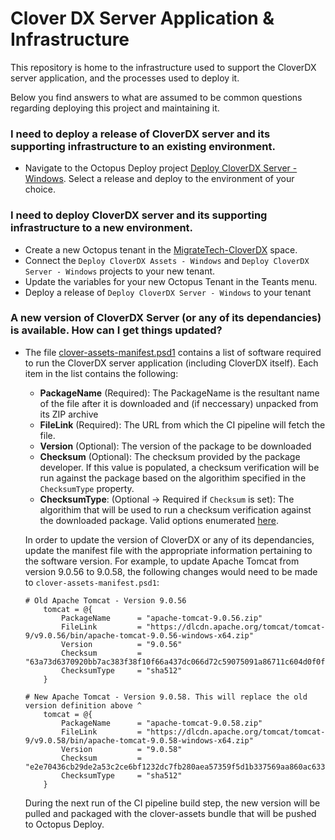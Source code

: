 # Clover DX Server Application &  Infrastructure
This repository is home to the infrastructure used to support the CloverDX server application, and the processes used to deploy it.

Below you find answers to what are assumed to be common questions regarding deploying this project and maintaining it.

### I need to deploy a release of CloverDX server and its supporting infrastructure to an existing environment.
- Navigate to the Octopus Deploy project [Deploy CloverDX Server - Windows](https://octopus.filevinedev.com/app#/Spaces-243/projects/deploy-cloverdx-server-windows/deployments). Select a release and deploy to the environment of your choice.

### I need to deploy CloverDX server and its supporting infrastructure to a new environment.
- Create a new Octopus tenant in the [MigrateTech-CloverDX](https://octopus.filevinedev.com/app#/Spaces-243/tenants) space.
- Connect the `Deploy CloverDX Assets - Windows` and `Deploy CloverDX Server - Windows` projects to your new tenant.
- Update the variables for your new Octopus Tenant in the Teants menu.
- Deploy a release of `Deploy CloverDX Server - Windows` to your tenant


### A new version of CloverDX Server (or any of its dependancies) is available. How can I get things updated?
* The file [clover-assets-manifest.psd1](clover-assets-manifest.psd1) contains a list of software required to run the  CloverDX server application (including CloverDX itself). Each item in the list contains the following:
    - **PackageName** (Required): The PackageName is the resultant name of the file after it is downloaded and (if neccessary) unpacked from its ZIP archive
    - **FileLink** (Required): The URL from which the CI pipeline will fetch the file.
    - **Version** (Optional): The version of the package to be downloaded
    - **Checksum** (Optional): The checksum provided by the package developer. If this value is populated, a checksum verification will be run against the package based on the algorithim specified in the `ChecksumType` property.
    - **ChecksumType**: (Optional -> Required if `Checksum` is set): The algorithim that will be used to run a checksum verification against the downloaded package. Valid options enumerated [here](https://docs.microsoft.com/en-us/powershell/module/microsoft.powershell.utility/get-filehash?view=powershell-5.1#parameters).


    In order to update the version of CloverDX or any of its dependancies, update the manifest file with the appropriate information pertaining to the software version. For example, to update Apache Tomcat from version 9.0.56 to 9.0.58, the following changes would need to be made to `clover-assets-manifest.psd1`:
    
    ```
    # Old Apache Tomcat - Version 9.0.56
        tomcat = @{
            PackageName      = "apache-tomcat-9.0.56.zip"
            FileLink         = "https://dlcdn.apache.org/tomcat/tomcat-9/v9.0.56/bin/apache-tomcat-9.0.56-windows-x64.zip"
            Version          = "9.0.56"
            Checksum         = "63a73d6370920bb7ac383f38f10f66a437dc066d72c59075091a86711c604d0f0ffd917379251a0a5d3caafee3c4e15e21643194d4fb887722920c7afbec23ad"
            ChecksumType     = "sha512"
        }

    # New Apache Tomcat - Version 9.0.58. This will replace the old version definition above ^
        tomcat = @{
            PackageName      = "apache-tomcat-9.0.58.zip"
            FileLink         = "https://dlcdn.apache.org/tomcat/tomcat-9/v9.0.58/bin/apache-tomcat-9.0.58-windows-x64.zip"
            Version          = "9.0.58"
            Checksum         = "e2e70436cb29de2a53c2ce6bf1232dc7fb280aea57359f5d1b337569aa860ac6339e9ea847d597e9cfd93240e2daa36329c66e65f024129da9f67b1b6c24bf39"
            ChecksumType     = "sha512"
        }
    ```

    During the next run of the CI pipeline build step, the new version will be pulled and packaged with the clover-assets bundle that will be pushed to Octopus Deploy. 